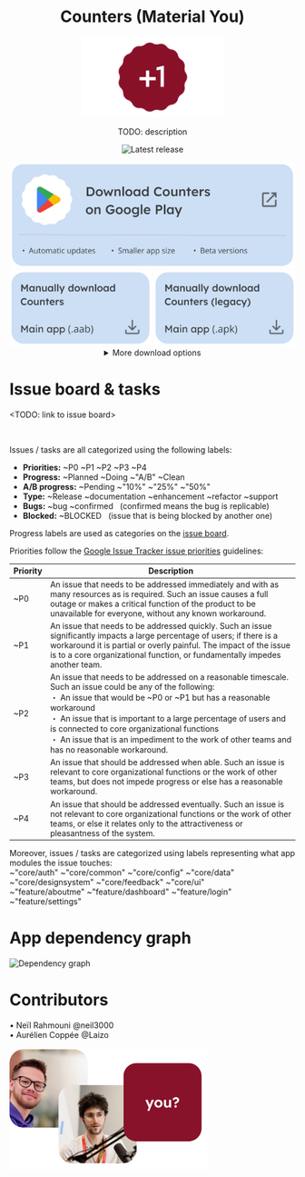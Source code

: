 <div align='center'>
    <h1><b>Counters (Material You)</b></h1>
    <a><img src='./docs/images/readme_header.gif' width='250'/></a>
    <p>TODO: description</p>

<a>![Latest release](https://gitlab.com/neil3000/counters/-/badges/release.svg)</a>




<div><a href="https://counters.rahmouni.dev/FBbIuKSG1L9L02XABran" target="_blank"><img src='/docs/images/readme_download_play.png' width='500'/></a></div>
<div>
<a href="https://counters.rahmouni.dev/DvvzQtgHzPLiMClAymgW" target="_blank"><img src='./docs/images/readme_download_manually_main.png' width='250'/></a>
<a href="https://counters.rahmouni.dev/ZNI7QPBaLijPL2jmimlN" target="_blank"><img src='./docs/images/readme_download_manually_legacy.png' width='250'/></a>
</div>

<details>
<summary>More download options</summary>

<a href="https://counters.rahmouni.dev/Jz8IGPZ2fLN08YV8dZqX" target="_blank"><img src='./docs/images/readme_download_other_demo_aab.png' width='500'/></a><br/>
<a href="https://counters.rahmouni.dev/DtO8pwMBJTWc9Tgyvl1f" target="_blank"><img src='./docs/images/readme_download_other_demo_apk.png' width='500'/></a>

</details>
</div>

Issue board & tasks
====

<TODO: link to issue board>

<br/>

Issues / tasks are all categorized using the following labels:

- **Priorities:** ~P0 ~P1 ~P2 ~P3 ~P4 
- **Progress:** ~Planned ~Doing ~"A/B" ~Clean
- **A/B progress:** ~Pending ~"10%" ~"25%" ~"50%"
- **Type:** ~Release ~documentation ~enhancement ~refactor ~support
- **Bugs:** ~bug ~confirmed &nbsp; (confirmed means the bug is replicable)
- **Blocked:** ~BLOCKED &nbsp; (issue that is being blocked by another one)

Progress labels are used as categories on the [issue board](https://url.rahmouni.dev/5SDw).

Priorities follow the [Google Issue Tracker issue priorities](https://developers.google.com/issue-tracker/concepts/issues#priority) guidelines:

| Priority | Description |
| ------ | ------ |
| ~P0 | An issue that needs to be addressed immediately and with as many resources as is required. Such an issue causes a full outage or makes a critical function of the product to be unavailable for everyone, without any known workaround. |
| ~P1 | An issue that needs to be addressed quickly. Such an issue significantly impacts a large percentage of users; if there is a workaround it is partial or overly painful. The impact of the issue is to a core organizational function, or fundamentally impedes another team. |
| ~P2 | An issue that needs to be addressed on a reasonable timescale. Such an issue could be any of the following: <br/>・ An issue that would be ~P0 or ~P1 but has a reasonable workaround<br/>・ An issue that is important to a large percentage of users and is connected to core organizational functions<br/>・ An issue that is an impediment to the work of other teams and has no reasonable workaround.|
| ~P3 | An issue that should be addressed when able. Such an issue is relevant to core organizational functions or the work of other teams, but does not impede progress or else has a reasonable workaround. |
| ~P4 | An issue that should be addressed eventually. Such an issue is not relevant to core organizational functions or the work of other teams, or else it relates only to the attractiveness or pleasantness of the system. |

Moreover, issues / tasks are categorized using labels representing what app modules the issue touches:<br/>
~"core/auth" ~"core/common" ~"core/config" ~"core/data" ~"core/designsystem" ~"core/feedback" ~"core/ui"<br/>
~"feature/aboutme" ~"feature/dashboard" ~"feature/login" ~"feature/settings"

App dependency graph
====
![Dependency graph](../docs/images/graphs/dep_graph_app.svg)

Contributors
====

• Neïl Rahmouni @neil3000 <br/>
• Aurélien Coppée @Laizo <br/>
<br/>
<a><img src='./docs/images/readme_contributors.png' width='350'/></a>